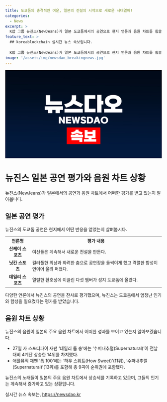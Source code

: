 ```yaml
---
title: 도쿄돔의 충격적인 여운, 일본의 전설의 시작으로 새로운 시대열어!
categories:
  - News
excerpt: >
  K팝 그룹 뉴진스(NewJeans)가 일본 도쿄돔에서의 공연으로 현지 언론과 음원 차트를 휩쓸었다. 9만 1200명의 팬들을 사로잡은 뉴진스는 한국어, 영어, 일본어를 섞어 소통하며 큰 반향을 일으켰고, 일본 내 음원 차트에 11곡이 포진했다. 이로써 뉴진스는 일본에서의 인기를 다시 확인하는 대목이 되었다. 앞서 주요 스포츠 신문들은 뉴진스를 1면으로 내세운 특별판을 제작했고, 해당 공연은 해외 아티스트의 공연으로는 흔치 않게 신문 한 면을 채우는 기사들로 물결을 일으켰다. 
feature_text: >
  ## koreablockchain 실시간 뉴스 속보입니다.

  K팝 그룹 뉴진스(NewJeans)가 일본 도쿄돔에서의 공연으로 현지 언론과 음원 차트를 휩쓸었다. 9만 1200명의 팬들을 사로잡은 뉴진스는 한국어, 영어, 일본어를 섞어 소통하며 큰 반향을 일으켰고, 일본 내 음원 차트에 11곡이 포진했다. 이로써 뉴진스는 일본에서의 인기를 다시 확인하는 대목이 되었다. 앞서 주요 스포츠 신문들은 뉴진스를 1면으로 내세운 특별판을 제작했고, 해당 공연은 해외 아티스트의 공연으로는 흔치 않게 신문 한 면을 채우는 기사들로 물결을 일으켰다. 
image: '/assets/img/newsdao_breakingnews.jpg'
---
```


<p><img src="/assets/img/newsdao_breakingnews.jpg" alt="koreablockchain 속보" /></p>

<h1 data-ke-size="size28">뉴진스 일본 공연 평가와 음원 차트 상황</h1>

<p data-ke-size="size16">뉴진스(NewJeans)가 일본에서의 공연과 음원 차트에서 어떠한 평가를 받고 있는지 알아봅니다.</p>

<h2 data-ke-size="size24">일본 공연 평가</h2>

<p data-ke-size="size16">뉴진스의 도쿄돔 공연은 현지에서 어떤 반응을 얻었는지 살펴봅시다.</p>

<table>
    <tr>
        <td style="text-align: center; height: 17px;"><b>언론명</b></td>
        <td style="text-align: center; height: 17px;"><b>평가 내용</b></td>
    </tr>
    <tr>
        <td style="text-align: center; height: 17px;"><b>산케이 스포츠</b></td>
        <td>여신들은 계속해서 새로운 전설을 만든다.</td>
    </tr>
    <tr>
        <td style="text-align: center; height: 17px;"><b>닛칸 스포츠</b></td>
        <td>컬러풀한 의상과 화려한 춤으로 공연장을 들썩이게 했고 격렬한 함성이 연이어 울려 퍼졌다.</td>
    </tr>
    <tr>
        <td style="text-align: center; height: 17px;"><b>데일리 스포츠</b></td>
        <td>열렬한 환호성에 이끌린 다섯 멤버가 성지 도쿄돔에 올랐다.</td>
    </tr>
</table>

<p data-ke-size="size16">다양한 언론에서 뉴진스의 공연을 찬사로 평가했으며, 뉴진스는 도쿄돔에서 엄청난 인기와 함성을 일으켰다는 평가를 받았습니다.</p>

<h2 data-ke-size="size24">음원 차트 상황</h2>

<p data-ke-size="size16">뉴진스의 음원이 일본의 주요 음원 차트에서 어떠한 성과를 보이고 있는지 알아보겠습니다.</p>

<ul>
    <li>27일 자 스포티파이 재팬 ‘데일리 톱 송’에는 ‘수퍼내추럴(Supernatural)’이 전날 대비 4계단 상승한 14위를 차지했다.</li>
    <li>애플뮤직 재팬 ‘톱 100’에는 ‘하우 스위트(How Sweet)’(11위), ‘수퍼내추럴(Supernatural)’(13위)를 포함해 총 9곡이 순위권에 포함됐다.</li>
</ul>

<p data-ke-size="size16">뉴진스의 노래들이 일본의 주요 음원 차트에서 상승세를 기록하고 있으며, 그들의 인기는 계속해서 증가하고 있는 상황입니다.</p>
실시간 뉴스 속보는, <a href="https://newsdao.kr" rel="dofollow">https://newsdao.kr</a>


